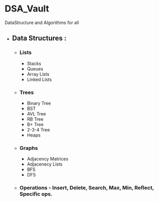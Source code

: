 # DSA_Vault
DataStructure and Algorithms for all

- ## Data Structures :
  - ### Lists
    - Stacks
    - Queues
    - Array Lists
    - Linked Lists
  - ### Trees
    - Binary Tree
    - BST
    - AVL Tree
    - RB Tree
    - B+ Tree
    - 2-3-4 Tree
    - Heaps
  - ### Graphs
    - Adjacency Matrices
    - Adjacenecy Lists
    - BFS
    - DFS
  - ### Operations - Insert, Delete, Search, Max, Min, Reflect, Specific ops.